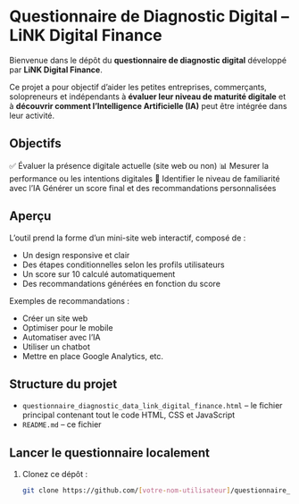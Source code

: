 # Questionnaire de Diagnostic Digital – LiNK Digital Finance

Bienvenue dans le dépôt du **questionnaire de diagnostic digital** développé par **LiNK Digital Finance**.

Ce projet a pour objectif d’aider les petites entreprises, commerçants, solopreneurs et indépendants à **évaluer leur niveau de maturité digitale** et à **découvrir comment l’Intelligence Artificielle (IA)** peut être intégrée dans leur activité.

## Objectifs

✅ Évaluer la présence digitale actuelle (site web ou non)
📊 Mesurer la performance ou les intentions digitales
🤖 Identifier le niveau de familiarité avec l’IA
 Générer un score final et des recommandations personnalisées

## Aperçu

L’outil prend la forme d’un mini-site web interactif, composé de :
- Un design responsive et clair
- Des étapes conditionnelles selon les profils utilisateurs
- Un score sur 10 calculé automatiquement
- Des recommandations générées en fonction du score

Exemples de recommandations :
- Créer un site web
- Optimiser pour le mobile
- Automatiser avec l’IA
- Utiliser un chatbot
- Mettre en place Google Analytics, etc.

## Structure du projet

- `questionnaire_diagnostic_data_link_digital_finance.html` – le fichier principal contenant tout le code HTML, CSS et JavaScript
- `README.md` – ce fichier

## Lancer le questionnaire localement

1. Clonez ce dépôt :
   ```bash
   git clone https://github.com/[votre-nom-utilisateur]/questionnaire_de_donnees_de_diagnostic.git

